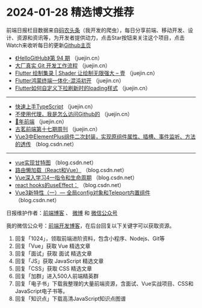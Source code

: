 # 2024-01-28 精选博文推荐

前端日报栏目数据来自[码农头条](http://toutiao.qdkfweb.cn/)（我开发的爬虫），每日分享前端、移动开发、设计、资源和资讯等，为开发者提供动力，点击Star按钮来关注这个项目，点击Watch来收听每日的更新[Github主页](https://github.com/kujian/frontendDaily)
* [《HelloGitHub》第 94 期](https://juejin.cn/post/7327920541988683776) （juejin.cn）
* [大厂真实 Git 开发工作流程](https://juejin.cn/post/7327863960008392738) （juejin.cn）
* [Flutter 绘制集录 | Shader 让绘制无限强大 &#8211; 壹](https://juejin.cn/post/7327924813918306339) （juejin.cn）
* [Flutter鸿蒙终端一体化-混沌初开](https://juejin.cn/post/7327725045425946662) （juejin.cn）
* [Flutter如何自定义下拉刷新时的loading样式](https://juejin.cn/post/7327479764679376947) （juejin.cn）

***
* [快速上手TypeScript](https://juejin.cn/post/7327691403846041636) （juejin.cn）
* [不使用代理，我是怎么访问Github的](https://juejin.cn/post/7328112739335372810) （juejin.cn）
* [🐉年前端](https://juejin.cn/post/7327832105328623666) （juejin.cn）
* [古茗前端第十七期周刊](https://juejin.cn/post/7327725018686029834) （juejin.cn）
* [Vue3中ElementPlus组件二次封装，实现原组件属性、插槽、事件监听、方法的透传](https://blog.csdn.net/weixin_43729943/article/details/135882287) （blog.csdn.net）

***
* [vue实现甘特图](https://blog.csdn.net/cs380637384/article/details/135842538) （blog.csdn.net）
* [路由懒加载（React和Vue）](https://blog.csdn.net/qq_43665890/article/details/135890090) （blog.csdn.net）
* [Vue深入学习4—指令和生命周期](https://blog.csdn.net/qq_24428851/article/details/135887706) （blog.csdn.net）
* [react hooks的useEffect：](https://blog.csdn.net/qq_38040571/article/details/135869827) （blog.csdn.net）
* [Vue3新特性（一）&#8212; 全局config对象和Teleport内置组件](https://blog.csdn.net/weixin_45092437/article/details/135888342) （blog.csdn.net）

日报维护作者：[前端博客](https://qdkfweb.cn/) 、 [微博](http://weibo.com/kujian) 和 [微信公众号](https://open.weixin.qq.com/qr/code?username=caibaojian_com)

我的微信公众号：[前端开发博客](https://open.weixin.qq.com/qr/code?username=caibaojian_com)，在后台回复以下关键字可以获取资源。

1. 回复「1024」，领取前端进阶资料，包含小程序、Nodejs、Git等
2. 回复「Vue」获取 Vue 精选文章
3. 回复「面试」获取 面试 精选文章
4. 回复「JS」获取 JavaScript 精选文章
5. 回复「CSS」获取 CSS 精选文章
6. 回复「加群」进入500人前端精英群
7. 回复「电子书」下载我整理的大量前端资源，含面试、Vue实战项目、CSS和JavaScript电子书等。
8. 回复「知识点」下载高清JavaScript知识点图谱